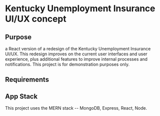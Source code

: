 # Kentucky Unemployment Insurance UI/UX concept

## Purpose

a React version of a redesign of the Kentucky Unemployment Insurance UI/UX. This redesign improves on the current user interfaces and user experience, plus
additional features to improve internal processes and notifications. This project is for demonstration purposes only.

## Requirements


## App Stack

This project uses the MERN stack -- MongoDB, Express, React, Node. 
